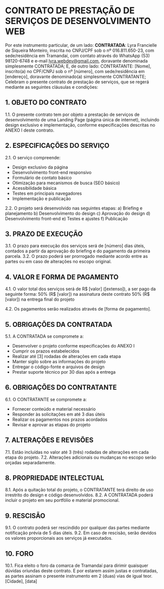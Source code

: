 # CONTRATO DE PRESTAÇÃO DE SERVIÇOS DE DESENVOLVIMENTO WEB

Por este instrumento particular, de um lado:
**CONTRATADA**: Lyra Francielle de Siqueira Monteiro, inscrita no CNPJ/CPF sob o nº 016.811.650-23, com sede/residência em Tramandaí, com contato através do WhatsApp (53) 98120-6748 e e-mail lyra.webdev@gmail.com, doravante denominada simplesmente CONTRATADA;
E, de outro lado:
CONTRATANTE: [Nome], inscrito(a) no CPF/CNPJ sob o nº [número], com sede/residência em [endereço], doravante denominado(a) simplesmente CONTRATANTE;
Celebram o presente contrato de prestação de serviços, que se regerá mediante as seguintes cláusulas e condições:

## 1. OBJETO DO CONTRATO
1.1. O presente contrato tem por objeto a prestação de serviços de desenvolvimento de uma Landing Page (página única de internet), incluindo design exclusivo e implementação, conforme especificações descritas no ANEXO I deste contrato.

## 2. ESPECIFICAÇÕES DO SERVIÇO
2.1. O serviço compreende:
* Design exclusivo da página
* Desenvolvimento front-end responsivo
* Formulário de contato básico
* Otimização para mecanismos de busca (SEO básico)
* Acessibilidade básica
* Testes em principais navegadores
* Implementação e publicação

2.2. O projeto será desenvolvido nas seguintes etapas:
a) Briefing e planejamento
b) Desenvolvimento do design
c) Aprovação do design
d) Desenvolvimento front-end
e) Testes e ajustes
f) Publicação

## 3. PRAZO DE EXECUÇÃO
3.1. O prazo para execução dos serviços será de [número] dias úteis, contados a partir da aprovação do briefing e do pagamento da primeira parcela.
3.2. O prazo poderá ser prorrogado mediante acordo entre as partes ou em caso de alterações no escopo original.

## 4. VALOR E FORMA DE PAGAMENTO
4.1. O valor total dos serviços será de R$ [valor] ([extenso]), a ser pago da seguinte forma:
50% (R$ [valor]) na assinatura deste contrato
50% (R$ [valor]) na entrega final do projeto

4.2. Os pagamentos serão realizados através de [forma de pagamento].

## 5. OBRIGAÇÕES DA CONTRATADA
5.1. A CONTRATADA se compromete a:
* Desenvolver o projeto conforme especificações do ANEXO I
* Cumprir os prazos estabelecidos
* Realizar até [3] rodadas de alterações em cada etapa
* Manter sigilo sobre as informações do projeto
* Entregar o código-fonte e arquivos de design
* Prestar suporte técnico por 30 dias após a entrega

## 6. OBRIGAÇÕES DO CONTRATANTE
6.1. O CONTRATANTE se compromete a:
* Fornecer conteúdo e material necessário
* Responder às solicitações em até 3 dias úteis
* Realizar os pagamentos nos prazos acordados
* Revisar e aprovar as etapas do projeto

## 7. ALTERAÇÕES E REVISÕES
7.1. Estão incluídas no valor até 3 (três) rodadas de alterações em cada etapa do projeto.
7.2. Alterações adicionais ou mudanças no escopo serão orçadas separadamente.

## 8. PROPRIEDADE INTELECTUAL
8.1. Após a quitação total do projeto, o CONTRATANTE terá direito de uso irrestrito do design e código desenvolvidos.
8.2. A CONTRATADA poderá incluir o projeto em seu portfólio e material promocional.

## 9. RESCISÃO
9.1. O contrato poderá ser rescindido por qualquer das partes mediante notificação prévia de 5 dias úteis.
9.2. Em caso de rescisão, serão devidos os valores proporcionais aos serviços já executados.

## 10. FORO
10.1. Fica eleito o foro da comarca de Tramandaí para dirimir quaisquer dúvidas oriundas deste contrato.
E por estarem assim justas e contratadas, as partes assinam o presente instrumento em 2 (duas) vias de igual teor.
[Cidade], [data]
